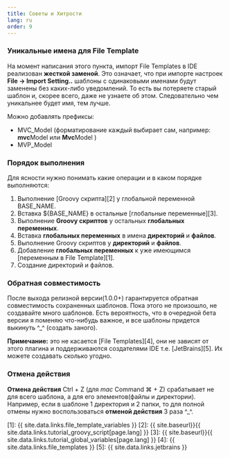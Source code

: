 ```yaml
---
title: Советы и Хитрости
lang: ru
order: 9
---
```


### Уникальные имена для File Template
На момент написания этого пункта, импорт File Templates в IDE реализован **жесткой заменой**. Это означает, что при импорте настроек **File -> Import Setting..** шаблоны с одинаковыми именами будут заменены без каких-либо уведомлений. То есть вы потеряете старый шаблон и, скорее всего, даже не узнаете об этом. Следовательно чем уникальнее будет имя, тем лучше.

Можно добавлять префиксы:

- MVC_Model (форматирование каждый выбирает сам, например: **mvc**Model или **Mvc**Model )
- MVP_Model

### Порядок выполнения
Для ясности нужно понимать какие операции и в каком порядке выполняются:

1. Выполнение [Groovy скрипта][2] у глобальной переменной BASE_NAME.
2. Вставка <font class="variable">${BASE_NAME}</font> в остальные [глобальные переменные][3].
3. Выполнение **Groovy скриптов** у остальных **глобальных переменных**.
4. Вставка **глобальных переменных** в имена **директорий** и **файлов**.
5. Выполнение Groovy скриптов у **директорий** и **файлов**.
6. Добавление **глобальных переменных** к уже имеющимся [переменным в File Template][1]. 
7. Создание директорий и файлов.

### Обратная совместимость
После выхода релизной версии(1.0.0+) гарантируется обратная совместимость сохраненных шаблонов. Пока этого не произошло, не создавайте много шаблонов. Есть вероятность, что в очередной бета версии я поменяю что-нибудь важное, и все шаблоны придется выкинуть  ^_^ (создать заного).

**Примечание:** это не касается [File Templates][4], они не зависят от этого плагина и поддерживаются создателями IDE т.е. [JetBrains][5]. Их можете создавать сколько угодно.

### Отмена действия
**Отмена действия** Ctrl + Z (для *mac* Command ⌘ + Z) срабатывает не для всего шаблона, а для его элементов(файлы и директории). Например, если в шаблоне 1 директория и 2 папки, то для полной отмены нужно воспользоваться **отменой действия** 3 раза ^_^.


[1]: {{ site.data.links.file_template_variables }}
[2]: {{ site.baseurl}}{{ site.data.links.tutorial_groovy_script[page.lang] }}
[3]: {{ site.baseurl}}{{ site.data.links.tutorial_global_variables[page.lang] }}
[4]: {{ site.data.links.file_templates }}
[5]: {{ site.data.links.jetbrains }}